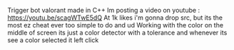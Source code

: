 Trigger bot valorant made in C++
Im posting a video on youtube : https://youtu.be/scagWTwE5dQ
At 1k likes i'm gonna drop src, but its the most ez cheat ever too simple to do and ud
Working with the color on the middle of screen its just a color detector with a tolerance and whenever its see a color selected it left click
